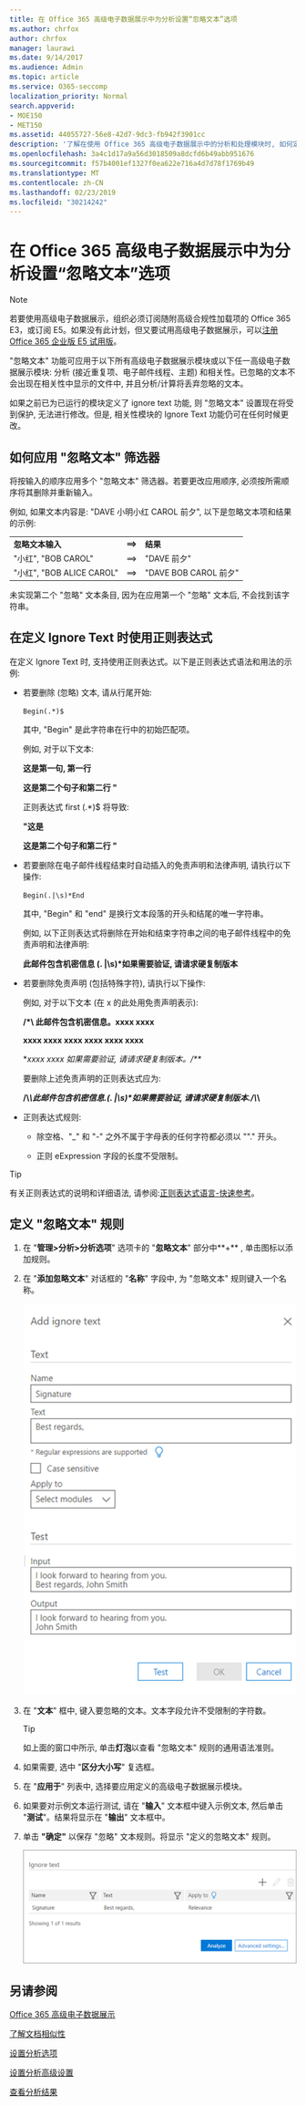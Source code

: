 ```yaml
---
title: 在 Office 365 高级电子数据展示中为分析设置“忽略文本”选项
ms.author: chrfox
author: chrfox
manager: laurawi
ms.date: 9/14/2017
ms.audience: Admin
ms.topic: article
ms.service: O365-seccomp
localization_priority: Normal
search.appverid:
- MOE150
- MET150
ms.assetid: 44055727-56e8-42d7-9dc3-fb942f3901cc
description: '了解在使用 Office 365 高级电子数据展示中的分析和处理模块时, 如何定义要忽略特定文本的规则。  '
ms.openlocfilehash: 3a4c1d17a9a56d3018509a8dcfd6b49abb951676
ms.sourcegitcommit: f57b4001ef1327f0ea622e716a4d7d78f1769b49
ms.translationtype: MT
ms.contentlocale: zh-CN
ms.lasthandoff: 02/23/2019
ms.locfileid: "30214242"
---
```

# <a name="set-ignore-text-option-for-analyze-in-office-365-advanced-ediscovery"></a>在 Office 365 高级电子数据展示中为分析设置“忽略文本”选项

> [!NOTE]
> 若要使用高级电子数据展示，组织必须订阅随附高级合规性加载项的 Office 365 E3，或订阅 E5。如果没有此计划，但又要试用高级电子数据展示，可以[注册 Office 365 企业版 E5 试用版](https://go.microsoft.com/fwlink/p/?LinkID=698279)。 
  
"忽略文本" 功能可应用于以下所有高级电子数据展示模块或以下任一高级电子数据展示模块: 分析 (接近重复项、电子邮件线程、主题) 和相关性。已忽略的文本不会出现在相关性中显示的文件中, 并且分析/计算将丢弃忽略的文本。
  
如果之前已为已运行的模块定义了 ignore text 功能, 则 "忽略文本" 设置现在将受到保护, 无法进行修改。但是, 相关性模块的 Ignore Text 功能仍可在任何时候更改。
  
## <a name="how-ignore-text-filters-are-applied"></a>如何应用 "忽略文本" 筛选器

将按输入的顺序应用多个 "忽略文本" 筛选器。若要更改应用顺序, 必须按所需顺序将其删除并重新输入。
  
例如, 如果文本内容是: "DAVE 小明小红 CAROL 前夕", 以下是忽略文本项和结果的示例:
  
||||
|:-----|:-----|:-----|
|**忽略文本输入** <br/> |**==\>** <br/> |**结果** <br/> |
|"小红", "BOB CAROL"  <br/> |==\>  <br/> |"DAVE 前夕"  <br/> |
|"小红", "BOB ALICE CAROL"  <br/> |==\>  <br/> |"DAVE BOB CAROL 前夕"  <br/> |
   
未实现第二个 "忽略" 文本条目, 因为在应用第一个 "忽略" 文本后, 不会找到该字符串。
  
## <a name="use-regular-expressions-when-defining-ignore-text"></a>在定义 Ignore Text 时使用正则表达式

在定义 Ignore Text 时, 支持使用正则表达式。以下是正则表达式语法和用法的示例:
  
- 若要删除 (忽略) 文本, 请从行尾开始:
    
     `Begin(.*)$`
    
    其中, "Begin" 是此字符串在行中的初始匹配项。
    
    例如, 对于以下文本:
    
    **这是第一句, 第一行**
    
    **这是第二个句子和第二行 "**
    
    正则表达式 first (.\*)$ 将导致:
    
    **"这是**
    
    **这是第二个句子和第二行 "**
    
- 若要删除在电子邮件线程结束时自动插入的免责声明和法律声明, 请执行以下操作:
    
     `Begin(.|\s)*End`
    
    其中, "Begin" 和 "end" 是换行文本段落的开头和结尾的唯一字符串。 
    
    例如, 以下正则表达式将删除在开始和结束字符串之间的电子邮件线程中的免责声明和法律声明:
    
    **此邮件包含机密信息 (. |\s)\*如果需要验证, 请请求硬复制版本**
    
- 若要删除免责声明 (包括特殊字符), 请执行以下操作: 
    
    例如, 对于以下文本 (在 x 的此处用免责声明表示): 
    
    **/\*\ 此邮件包含机密信息。xxxx xxxx**
    
    **xxxx xxxx xxxx xxxx xxxx xxxx**
    
    **xxxx xxxx 如果需要验证, 请请求硬复制版本。/\*\**
    
    要删除上述免责声明的正则表达式应为: 
    
    **\/\\*\\此邮件包含机密信息\.(. |\s)\*如果需要验证, 请请求硬复制版本\.\/\\*\\**
    
- 正则表达式规则:
    
  - 除空格、"_" 和 "-" 之外不属于字母表的任何字符都必须以 "\"." 开头。
    
  - 正则 eExpression 字段的长度不受限制。
    
> [!TIP]
> 有关正则表达式的说明和详细语法, 请参阅:[正则表达式语言-快速参考](https://msdn.microsoft.com/en-us/library/az24scfc%28v=vs.110%29.aspx)。 
  
## <a name="define-ignore-text-rule"></a>定义 "忽略文本" 规则

1. 在 "**管理\>分析\>分析选项**" 选项卡的 "**忽略文本**" 部分中**+** , 单击图标以添加规则。 
    
2. 在 "**添加忽略文本**" 对话框的 "**名称**" 字段中, 为 "忽略文本" 规则键入一个名称。 
    
    ![添加忽略的文本](media/98e5129b-2667-4692-86fa-2d0117187a7f.png)
  
3. 在 "**文本**" 框中, 键入要忽略的文本。文本字段允许不受限制的字符数。 
    
    > [!TIP]
    > 如上面的窗口中所示, 单击**灯泡**以查看 "忽略文本" 规则的通用语法准则。 
  
4. 如果需要, 选中 "**区分大小写**" 复选框。 
    
5. 在 "**应用于**" 列表中, 选择要应用定义的高级电子数据展示模块。 
    
6. 如果要对示例文本运行测试, 请在 "**输入**" 文本框中键入示例文本, 然后单击 "**测试**"。结果将显示在 "**输出**" 文本框中。 
    
7. 单击 **"确定"** 以保存 "忽略" 文本规则。将显示 "定义的忽略文本" 规则。 
    
    ![设置被忽略的文本名称](media/3a788ac3-4a1c-46c9-89bd-7ff32d68ce23.png)
  
## <a name="see-also"></a>另请参阅

[Office 365 高级电子数据展示](office-365-advanced-ediscovery.md)
  
[了解文档相似性](understand-document-similarity-in-advanced-ediscovery.md)
  
[设置分析选项](set-analyze-options-in-advanced-ediscovery.md)
  
[设置分析高级设置](set-analyze-advanced-settings-in-advanced-ediscovery.md)
  
[查看分析结果](view-analyze-results-in-advanced-ediscovery.md)

